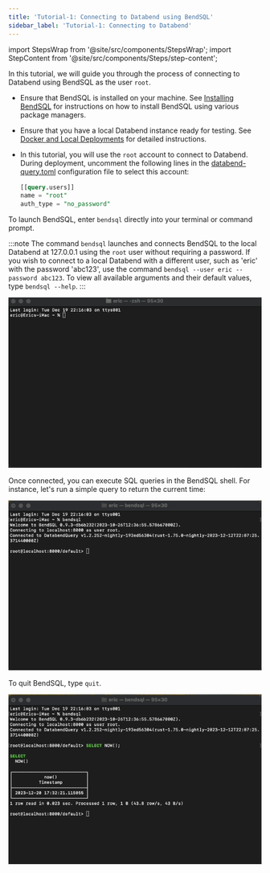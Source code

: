 ```yaml
---
title: 'Tutorial-1: Connecting to Databend using BendSQL'
sidebar_label: 'Tutorial-1: Connecting to Databend'
---
```

import StepsWrap from '@site/src/components/StepsWrap';
import StepContent from '@site/src/components/Steps/step-content';

In this tutorial, we will guide you through the process of connecting to Databend using BendSQL as the user `root`.

<StepsWrap>
<StepContent number="1" title="Before You Start">

- Ensure that BendSQL is installed on your machine. See [Installing BendSQL](index.md#installing-bendsql) for instructions on how to install BendSQL using various package managers.
- Ensure that you have a local Databend instance ready for testing. See [Docker and Local Deployments](../../10-deploy/05-deploying-local.md) for detailed instructions. 
- In this tutorial, you will use the `root` account to connect to Databend. During deployment, uncomment the following lines in the [databend-query.toml](https://github.com/datafuselabs/databend/blob/main/scripts/distribution/configs/databend-query.toml) configuration file to select this account:

    ```sql title="databend-query.toml"
    [[query.users]]
    name = "root"
    auth_type = "no_password"
    ```

</StepContent>
<StepContent number="2" title="Open BendSQL">

To launch BendSQL, enter `bendsql` directly into your terminal or command prompt.

:::note
The command `bendsql` launches and connects BendSQL to the local Databend at 127.0.0.1 using the `root` user without requiring a password. If you wish to connect to a local Databend with a different user, such as 'eric' with the password 'abc123', use the command `bendsql --user eric --password abc123`. To view all available arguments and their default values, type `bendsql --help`.
:::

![Alt text](../../../public/img/connect/bendsql-1.gif)


</StepContent>
<StepContent number="3" title="Execute Queries">

Once connected, you can execute SQL queries in the BendSQL shell. For instance, let's run a simple query to return the current time:

![Alt text](../../../public/img/connect/bendsql-2.gif)

</StepContent>
<StepContent number="4" title="Quit BendSQL">

To quit BendSQL, type `quit`.

![Alt text](../../../public/img/connect/bendsql-3.gif)

</StepContent>
</StepsWrap>

<!--

Step 3: Execute Queries

Once connected, you can execute SQL queries in the BendSQL shell. For instance, let's run a simple query to show databases:

sql
Copy code
SHOW DATABASES;
Explore more SQL commands and interact with your Databend cluster using BendSQL.

Step 4: Disconnect

When you're done, disconnect from the Databend cluster using:

sql
Copy code
DISCONNECT;
-->